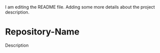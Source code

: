 I am editing the README file. Adding some more details about the project description.
# Repository-Name
Description
